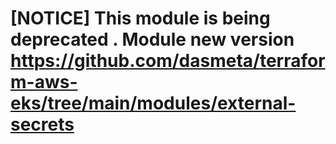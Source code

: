 

# [NOTICE] This module is being deprecated . Module new version https://github.com/dasmeta/terraform-aws-eks/tree/main/modules/external-secrets

